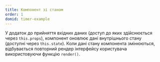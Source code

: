 ```yaml
---
title: Компонент зі станом
order: 1
domid: timer-example
---
```


У додаток до прийняття вхідних даних (доступ до яких здійснюється через `this.props`), компонент оновлює дані внутрішнього стану (доступні через `this.state`). Коли дані стану компонента змінюються, відбувається повторний рендер інтерфейсу користувача використовуючи функцію `render()`.
